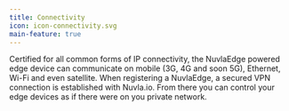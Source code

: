 ```yaml
---
title: Connectivity
icon: icon-connectivity.svg
main-feature: true
---
```


Certified for all common forms of IP connectivity, the NuvlaEdge powered edge device can communicate on mobile (3G, 4G and soon 5G), Ethernet, Wi-Fi and even satellite. When registering a NuvlaEdge, a secured VPN connection is established with Nuvla.io. From there you can control your edge devices as if there were on you private network.

